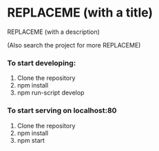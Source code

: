 # REPLACEME (with a title)
REPLACEME (with a description)

(Also search the project for more REPLACEME)

### To start developing:
  1. Clone the repository
  2. npm install
  3. npm run-script develop

### To start serving on localhost:80
  1. Clone the repository
  2. npm install
  3. npm start
